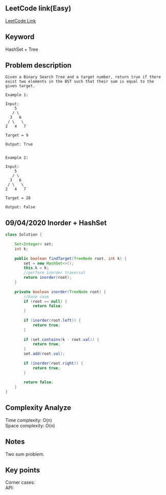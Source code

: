 ## LeetCode link(Easy)
[LeetCode Link](https://leetcode.com/problems/two-sum-iv-input-is-a-bst/)
 
## Keyword
HashSet + Tree

## Problem description
```
Given a Binary Search Tree and a target number, return true if there exist two elements in the BST such that their sum is equal to the given target.

Example 1:

Input: 
    5
   / \
  3   6
 / \   \
2   4   7

Target = 9

Output: True
 

Example 2:

Input: 
    5
   / \
  3   6
 / \   \
2   4   7

Target = 28

Output: False
```
## 09/04/2020 Inorder + HashSet
```java
class Solution {
    
    Set<Integer> set;
    int k;
    
    public boolean findTarget(TreeNode root, int k) {
        set = new HashSet<>();
        this.k = k;
        //perform inorder traversal
        return inorder(root);
    }
    
    private boolean inorder(TreeNode root) {
        //base case
        if (root == null) {
            return false;
        }
        
        if (inorder(root.left)) {
            return true;
        }
        
        if (set.contains(k - root.val)) {
            return true;
        }
        set.add(root.val);
        
        if (inorder(root.right)) {
            return true;
        }
        
        return false;
    }
}
```

## Complexity Analyze
Time complexity: O(n)  
Space complexity: O(n)

## Notes
Two sum problem.  

## Key points
Corner cases:   
API: